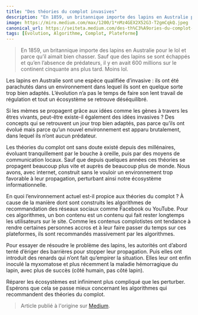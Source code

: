 ```yaml
---
title: "Des théories du complot invasives"
description: "En 1859, un britannique importe des lapins en Australie pour le lol et parce qu'il aimait bien chasser. Sauf que des lapins se sont"
image: https://miro.medium.com/max/1200/1*nMz4GEX2X52G3-T2gmCqkQ.jpeg
canonical_url: https://seiteta.medium.com/des-th%C3%A9ories-du-complot-invasives-c148acb96f32
tags: [Évolution, Algorithme, Complot, Plateforme]
---
```


> En 1859, un britannique importe des lapins en Australie pour le lol et parce qu’il aimait bien chasser. Sauf que des lapins se sont échappés et qu’en l’absence de prédateurs, il y en avait 600 millions sur le continent cinquante ans plus tard. Moins lol.

Les lapins en Australie sont une espèce qualifiée d’invasive : ils ont été parachutés dans un environnement dans lequel ils sont en quelque sorte trop bien adaptés. L’évolution n’a pas le temps de faire son lent travail de régulation et tout un écosystème se retrouve déséquilibré.

Si les mèmes se propagent grâce aux idées comme les gènes à travers les êtres vivants, peut-être existe-il également des idées invasives ? Des concepts qui se retrouvent un jour trop bien adaptés, pas parce qu’ils ont évolué mais parce qu’un nouvel environnement est apparu brutalement, dans lequel ils n’ont aucun prédateur.

Les théories du complot ont sans doute existé depuis des millénaires, évoluant tranquillement par le bouche à oreille, puis par des moyens de communication locaux. Sauf que depuis quelques années ces théories se propagent beaucoup plus vite et auprès de beaucoup plus de monde. Nous avons, avec internet, construit sans le vouloir un environnement trop favorable à leur propagation, perturbant ainsi notre écosystème informationnelle.

En quoi l’environnement actuel est-il propice aux théories du complot ? À cause de la manière dont sont construits les algorithmes de recommandation des réseaux sociaux comme Facebook ou YouTube. Pour ces algorithmes, un bon contenu est un contenu qui fait rester longtemps les utilisateurs sur le site. Comme les contenus complotistes ont tendance à rendre certaines personnes accros et à leur faire passer du temps sur ces plateformes, ils sont recommandés massivement par les algorithmes.

Pour essayer de résoudre le problème des lapins, les autorités ont d’abord tenté d’ériger des barrières pour stopper leur propagation. Puis elles ont introduit des renards qui n’ont fait qu’empirer la situation. Elles leur ont enfin inoculé la myxomatose et plus récemment la maladie hémorragique du lapin, avec plus de succès (côté humain, pas côté lapin).

Réparer les écosystèmes est infiniment plus compliqué que les perturber. Espérons que cela se passe mieux concernant les algorithmes qui recommandent des théories du complot.

> Article publié à l'origine sur [Medium](https://seiteta.medium.com/des-th%C3%A9ories-du-complot-invasives-c148acb96f32).
